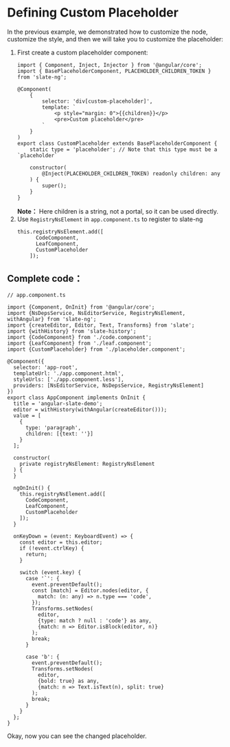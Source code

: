 # Defining Custom Placeholder

In the previous example, we demonstrated how to customize the node, customize the style, and then we will take you to customize the placeholder:

1. First create a custom placeholder component:
    ```
    import { Component, Inject, Injector } from '@angular/core';
    import { BasePlaceholderComponent, PLACEHOLDER_CHILDREN_TOKEN } from 'slate-ng';

    @Component(
        {
            selector: 'div[custom-placeholder]',
            template: `
                <p style="margin: 0">{{children}}</p>
                <pre>Custom placeholder</pre>
            `
        }
    )
    export class CustomPlaceholder extends BasePlaceholderComponent {
        static type = 'placeholder'; // Note that this type must be a `placeholder`
        
        constructor(
            @Inject(PLACEHOLDER_CHILDREN_TOKEN) readonly children: any
        ) {
            super();
        }
    }

    ```
   **Note：** Here children is a string, not a portal, so it can be used directly.
2. Use `RegistryNsElement` in `app.component.ts` to register to slate-ng
   ```
   this.registryNsElement.add([
         CodeComponent,
         LeafComponent,
         CustomPlaceholder
       ]);
   ```

## Complete code：
```
// app.component.ts

import {Component, OnInit} from '@angular/core';
import {NsDepsService, NsEditorService, RegistryNsElement, withAngular} from 'slate-ng';
import {createEditor, Editor, Text, Transforms} from 'slate';
import {withHistory} from 'slate-history';
import {CodeComponent} from './code.component';
import {LeafComponent} from './leaf.component';
import {CustomPlaceholder} from './placeholder.component';

@Component({
  selector: 'app-root',
  templateUrl: './app.component.html',
  styleUrls: ['./app.component.less'],
  providers: [NsEditorService, NsDepsService, RegistryNsElement]
})
export class AppComponent implements OnInit {
  title = 'angular-slate-demo';
  editor = withHistory(withAngular(createEditor()));
  value = [
    {
      type: 'paragraph',
      children: [{text: ''}]
    }
  ];

  constructor(
    private registryNsElement: RegistryNsElement
  ) {
  }

  ngOnInit() {
    this.registryNsElement.add([
      CodeComponent,
      LeafComponent,
      CustomPlaceholder
    ]);
  }

  onKeyDown = (event: KeyboardEvent) => {
    const editor = this.editor;
    if (!event.ctrlKey) {
      return;
    }

    switch (event.key) {
      case '`': {
        event.preventDefault();
        const [match] = Editor.nodes(editor, {
          match: (n: any) => n.type === 'code',
        });
        Transforms.setNodes(
          editor,
          {type: match ? null : 'code'} as any,
          {match: n => Editor.isBlock(editor, n)}
        );
        break;
      }

      case 'b': {
        event.preventDefault();
        Transforms.setNodes(
          editor,
          {bold: true} as any,
          {match: n => Text.isText(n), split: true}
        );
        break;
      }
    }
  };
}

```
Okay, now you can see the changed placeholder.
